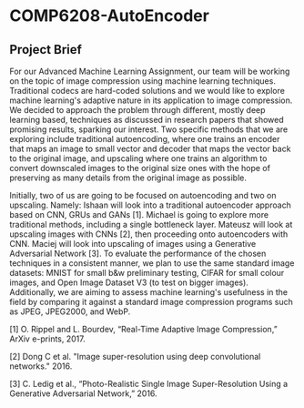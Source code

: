 # COMP6208-AutoEncoder

## Project Brief
For our Advanced Machine Learning Assignment, our team will be working on the topic of image compression using machine learning techniques. Traditional codecs are hard-coded solutions and we would like to explore machine learning's adaptive nature in its application to image compression. We decided to approach the problem through different, mostly deep learning based, techniques as discussed in research papers that showed promising results, sparking our interest. Two specific methods that we are exploring include traditional autoencoding, where one trains an encoder that maps an image to small vector and decoder that maps the vector back to the original image, and upscaling where one trains an algorithm to convert downscaled images to the original size ones with the hope of preserving as many details from the original image as possible.

Initially, two of us are going to be focused on autoencoding and two on upscaling. Namely: Ishaan will look into a traditional autoencoder approach based on CNN, GRUs and GANs [1]. Michael is going to explore more traditional methods, including a single bottleneck layer. Mateusz will look at upscaling images with CNNs [2], then proceeding onto autoencoders with CNN. Maciej will look into upscaling of images using a Generative Adversarial Network [3].
To evaluate the performance of the chosen techniques in a consistent manner, we plan to use the same standard image datasets: MNIST for small b&w preliminary testing, CIFAR for small colour images, and Open Image Dataset V3 (to test on bigger images). Additionally, we are aiming to assess machine learning's usefulness in the field by comparing it against a standard image compression programs such as JPEG, JPEG2000, and WebP.

[1] O. Rippel and L. Bourdev, “Real-Time Adaptive Image Compression,” ArXiv e-prints, 2017.

[2] Dong C et al. "Image super-resolution using deep convolutional networks." 2016.

[3] C. Ledig et al., “Photo-Realistic Single Image Super-Resolution Using a Generative Adversarial Network,” 2016.
